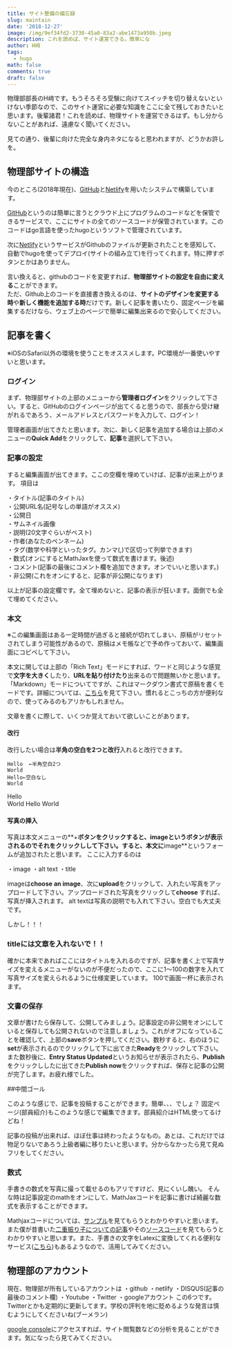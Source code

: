 ```yaml
---
title: サイト整備の備忘録
slug: maintain
date: '2018-12-27'
image: /img/9ef34fd2-3730-45a0-83a2-abe1473a950b.jpeg
description: これを読めば、サイト運営できる。簡単にな
author: H﨑
tags:
  - hugo
math: false
comments: true
draft: false
---
```


物理部部長のH﨑です。もうそろそろ受験に向けてスイッチを切り替えないといけない季節なので、このサイト運営に必要な知識をここに全て残しておきたいと思います。後輩諸君！これを読めば、物理サイトを運営できるはず。もし分からないことがあれば、遠慮なく聞いてください。

見ての通り、後輩に向けた完全な身内ネタになると思われますが、どうかお許しを。

## 物理部サイトの構造

今のところ(2018年現在)、[GitHub](https://github.com/koyophysics/web)と[Netlify](https://app.netlify.com/sites/koyophy/overview)を用いたシステムで構築しています。

[GitHub](https://github.com/koyophysics/web)というのは簡単に言うとクラウド上にプログラムのコードなどを保管できるサービスで、ここにサイトの全てのソースコードが保管されています。このコードはgo言語を使ったhugoというソフトで管理されています。

次に[Netlify](https://app.netlify.com/sites/koyophy/overview)というサービスがGithubのファイルが更新されたことを感知して、自動でhugoを使ってデプロイ(サイトの組み立て)を行ってくれます。特に押すボタンとかはありません。

言い換えると、githubのコードを変更すれば、**物理部サイトの設定を自由に変える**ことができます。  
ただ、Github上のコードを直接書き換えるのは、**サイトのデザインを変更する時**や**新しく機能を追加する時**だけです。新しく記事を書いたり、固定ページを編集するだけなら、ウェブ上のページで簡単に編集出来るので安心してください。

## 記事を書く

※iOSのSafari以外の環境を使うことをオススメします。PC環境が一番使いやすいと思います。

### ログイン
まず、物理部サイトの上部のメニューから**管理者ログイン**をクリックして下さい。すると、GitHubのログインページが出てくると思うので、部長から受け継がれるであろう、メールアドレスとパスワードを入力して、ログイン！

管理者画面が出てきたと思います。次に、新しく記事を追加する場合は上部のメニューの**Quick Add**をクリックして、**記事**を選択して下さい。

### 記事の設定

すると編集画面が出てきます。ここの空欄を埋めていけば、記事が出来上がります。
項目は

・タイトル(記事のタイトル)  
・公開URL名(記号なしの単語がオススメ)  
・公開日  
・サムネイル画像  
・説明(20文字ぐらいがベスト)  
・作者(あなたのペンネーム)  
・タグ(数学や科学といったタグ。カンマ(,)で区切って列挙できます)  
・数式(オンにするとMathJaxを使って数式を書けます。後述)  
・コメント(記事の最後にコメント欄を追加できます。オンでいいと思います。)  
・非公開(これをオンにすると、記事が非公開になります)  

以上が記事の設定欄です。全て埋めないと、記事の表示が狂います。面倒でも全て埋めてください。

### 本文

※この編集画面はある一定時間が過ぎると接続が切れてしまい、原稿がリセットされてしまう可能性があるので、原稿はメモ帳などで予め作っておいて、編集画面にコピペして下さい。

本文に関しては上部の「Rich Text」モードにすれば、ワードと同じような感覚で**文字を大きく**したり、**URLを貼り付けたり**出来るので問題無いかと思います。
「Markdown」モードについてですが、これはマークダウン書式で原稿を書くモードです。詳細については、[こちら](https://qiita.com/kamorits/items/6f342da395ad57468ae3)を見て下さい。慣れるとこっちの方が便利なので、使ってみるのもアリかもしれません。

文章を書くに際して、いくつか覚えておいて欲しいことがあります。

#### 改行
改行したい場合は**半角の空白を2つと改行**入れると改行できます。
```
Hello  ←半角空白2つ
World
Hello←空白なし
World

```
Hello  
World
Hello
World

#### 写真の挿入

写真は本文メニューの**+**ボタンをクリックすると、**image**というボタンが表示されるのでそれをクリックしして下さい。すると、本文に**image**というフォームが追加されたと思います。
ここに入力するのは

・image
・alt text
・title

imageは**choose an image**、次に**upload**をクリックして、入れたい写真をアップロードして下さい。アップロードされた写真をクリックして**choose**
すれば、写真が挿入されます。
alt textは写真の説明でも入れて下さい。空白でも大丈夫です。

しかし！！！
### titleには文章を入れないで！！
確かに本来であればここにはタイトルを入れるのですが、記事を書く上で写真サイズを変えるメニューがないのが不便だったので、ここに1〜100の数字を入れて写真サイズを変えられるように仕様変更しています。
100で画面一杯に表示されます。

### 文書の保存
文章が書けたら保存して、公開してみましょう。記事設定の非公開をオンにしていると保存しても公開されないので注意しましょう。これがオフになっていることを確認して、上部の**save**ボタンを押してください。数秒すると、右のほうに**set**が表示されるのでクリックして下に出てきた**Ready**をクリックして下さい。また数秒後に、**Entry Status Updated**というお知らせが表示されたら、**Publish**をクリックししたに出てきた**Publish now**をクリックすれば、保存と記事の公開が完了します。お疲れ様でした。

##中間ゴール

このような感じで、記事を投稿することができます。簡単、、、でしょ？
固定ページ(部員紹介)もこのような感じで編集できます。部員紹介はHTML使ってるけどね！

記事の投稿が出来れば、ほぼ仕事は終わったようなもの。あとは、これだけでは物足りないであろう上級者編に移りたいと思います。分からなかったら見て見ぬフリをしてください。

### 数式

手書きの数式を写真に撮って載せるのもアリですけど、見にくいし醜い。
そんな時は記事設定のmathをオンにして、MathJaxコードを記事に書けば綺麗な数式を表示することができます。

Mathjaxコードについては、[サンプル](http://easy-copy-mathjax.xxxx7.com)を見てもらうとわかりやすいと思います。  
また僕が昔書いた[二重振り子についての記事](https://koyophy.netlify.com/post/double-pendu/)やその[ソースコード](https://raw.githubusercontent.com/koyophysics/web/master/content/post/pendu.md)を見てもらうとわかりやすいと思います。また、手書きの文字をLatexに変換してくれる便利なサービス([こちら](https://webdemo.myscript.com/views/main/math.html#))もあるようなので、活用してみてください。

## 物理部のアカウント

現在、物理部が所有しているアカウントは
・github
・netlify
・DISQUS(記事の最後のコメント欄)
・Youtube
・Twitter
・googleアカウント
この6つです。Twitterとかも定期的に更新してます。学校の評判を地に貶めるような発言は慎むようにしてくださいね(ブーメラン)

[google console](https://search.google.com/search-console?utm_source=about-page)にアクセスすれば、サイト閲覧数などの分析を見ることができます。気になったら見てみてください。
